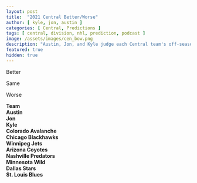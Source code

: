 ```yaml
---
layout: post
title:  "2021 Central Better/Worse"
author: [ kyle, jon, austin ]
categories: [ Central, Predictions ]
tags: [ central, division, nhl, prediction, podcast ]
image: /assets/images/cen_bow.png
description: "Austin, Jon, and Kyle judge each Central team's off-season adds, losses, and trades. How does each team stack up?"
featured: true
hidden: true
---
```


<style>
  .red {
    color: red !important;
  }
  .green {
    color: green !important;
  }
</style>

<div class="row">
  <div class="col">
    <div class="row">
      <i class="fas fa-level-up-alt fa-3x green"></i>
    </div>
    <div class="row">
      <p>Better</p>
    </div>
  </div>
  <div class="col">
    <div class="row">
      <i class="fas fa-equals fa-3x"></i>
    </div>
    <div class="row">
      <p>Same</p>
    </div>
  </div>
  <div class="col">
    <div class="row">
      <i class="fas fa-level-down-alt fa-3x red"></i>
    </div>
    <div class="row">
      <p>Worse</p>
    </div>
  </div>
</div>

<div class="row">
  <div class="col text-center">
    <div class="row">
      <div class="col">
        <b>Team</b>
      </div>
      <div class="col">
        <b>Austin</b>
      </div>
      <div class="col">
        <b>Jon</b>
      </div>
      <div class="col">
        <b>Kyle</b>
      </div>
    </div>
    <div class="row">
      <div class="col">
        <b>Colorado Avalanche</b>
      </div>
      <div class="col">
        <i class="fas fa-level-down-alt fa-2x red"></i>
      </div>
      <div class="col">
        <i class="fas fa-level-down-alt fa-2x red"></i>
      </div>
      <div class="col">
        <i class="fas fa-level-down-alt fa-2x red"></i>
      </div>
    </div>
    <div class="row">
      <div class="col">
        <b>Chicago Blackhawks</b>
      </div>
      <div class="col">
        <i class="fas fa-level-up-alt fa-2x green"></i>
      </div>
      <div class="col">
        <i class="fas fa-level-up-alt fa-2x green"></i>
      </div>
      <div class="col">
        <i class="fas fa-level-up-alt fa-2x green"></i>
      </div>
    </div>
    <div class="row">
      <div class="col">
        <b>Winnipeg Jets</b>
      </div>
      <div class="col">
        <i class="fas fa-level-up-alt fa-2x green"></i>
      </div>
      <div class="col">
        <i class="fas fa-level-up-alt fa-2x green"></i>
      </div>
      <div class="col">
        <i class="fas fa-level-up-alt fa-2x green"></i>
      </div>
    </div>
    <div class="row">
      <div class="col">
        <b>Arizona Coyotes</b>
      </div>
      <div class="col">
        <i class="fas fa-level-down-alt fa-2x red"></i>
      </div>
      <div class="col">
        <i class="fas fa-level-down-alt fa-2x red"></i>
      </div>
      <div class="col">
        <i class="fas fa-level-down-alt fa-2x red"></i>
      </div>
    </div>
    <div class="row">
      <div class="col">
        <b>Nashville Predators</b>
      </div>
      <div class="col">
        <i class="fas fa-level-down-alt fa-2x red"></i>
      </div>
      <div class="col">
        <i class="fas fa-level-down-alt fa-2x red"></i>
      </div>
      <div class="col">
        <i class="fas fa-level-down-alt fa-2x red"></i>
      </div>
    </div>
    <div class="row">
      <div class="col">
        <b>Minnesota Wild</b>
      </div>
      <div class="col">
        <i class="fas fa-equals fa-2x"></i>
      </div>
      <div class="col">
        <i class="fas fa-equals fa-2x"></i>
      </div>
      <div class="col">
        <i class="fas fa-equals fa-2x"></i>
      </div>
    </div>
    <div class="row">
      <div class="col">
        <b>Dallas Stars</b>
      </div>
      <div class="col">
        <i class="fas fa-level-up-alt fa-2x green"></i>
      </div>
      <div class="col">
        <i class="fas fa-equals fa-2x"></i>
        <i class="fas fa-question fa-2x"></i>
      </div>
      <div class="col">
        <i class="fas fa-equals fa-2x"></i>
      </div>
    </div>
    <div class="row">
      <div class="col">
        <b>St. Louis Blues</b>
      </div>
      <div class="col">
        <i class="fas fa-equals fa-2x"></i>
      </div>
      <div class="col">
        <i class="fas fa-level-down-alt fa-2x red"></i>
      </div>
      <div class="col">
        <i class="fas fa-equals fa-2x"></i>
      </div>
    </div>
  </div>
</div>
